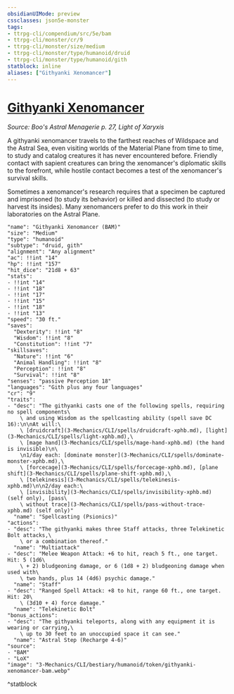 ```yaml
---
obsidianUIMode: preview
cssclasses: json5e-monster
tags:
- ttrpg-cli/compendium/src/5e/bam
- ttrpg-cli/monster/cr/9
- ttrpg-cli/monster/size/medium
- ttrpg-cli/monster/type/humanoid/druid
- ttrpg-cli/monster/type/humanoid/gith
statblock: inline
aliases: ["Githyanki Xenomancer"]
---
```

# [Githyanki Xenomancer](3-Mechanics\CLI\bestiary\humanoid/githyanki-xenomancer-bam.md)
*Source: Boo's Astral Menagerie p. 27, Light of Xaryxis*  

A githyanki xenomancer travels to the farthest reaches of Wildspace and the Astral Sea, even visiting worlds of the Material Plane from time to time, to study and catalog creatures it has never encountered before. Friendly contact with sapient creatures can bring the xenomancer's diplomatic skills to the forefront, while hostile contact becomes a test of the xenomancer's survival skills.

Sometimes a xenomancer's research requires that a specimen be captured and imprisoned (to study its behavior) or killed and dissected (to study or harvest its insides). Many xenomancers prefer to do this work in their laboratories on the Astral Plane.

```statblock
"name": "Githyanki Xenomancer (BAM)"
"size": "Medium"
"type": "humanoid"
"subtype": "druid, gith"
"alignment": "Any alignment"
"ac": !!int "14"
"hp": !!int "157"
"hit_dice": "21d8 + 63"
"stats":
- !!int "14"
- !!int "18"
- !!int "17"
- !!int "15"
- !!int "18"
- !!int "13"
"speed": "30 ft."
"saves":
  "Dexterity": !!int "8"
  "Wisdom": !!int "8"
  "Constitution": !!int "7"
"skillsaves":
  "Nature": !!int "6"
  "Animal Handling": !!int "8"
  "Perception": !!int "8"
  "Survival": !!int "8"
"senses": "passive Perception 18"
"languages": "Gith plus any four languages"
"cr": "9"
"traits":
- "desc": "The githyanki casts one of the following spells, requiring no spell components\
    \ and using Wisdom as the spellcasting ability (spell save DC 16):\n\nAt will:\
    \ [druidcraft](3-Mechanics/CLI/spells/druidcraft-xphb.md), [light](3-Mechanics/CLI/spells/light-xphb.md),\
    \ [mage hand](3-Mechanics/CLI/spells/mage-hand-xphb.md) (the hand is invisible)\n\
    \n1/day each: [dominate monster](3-Mechanics/CLI/spells/dominate-monster-xphb.md),\
    \ [forcecage](3-Mechanics/CLI/spells/forcecage-xphb.md), [plane shift](3-Mechanics/CLI/spells/plane-shift-xphb.md),\
    \ [telekinesis](3-Mechanics/CLI/spells/telekinesis-xphb.md)\n\n2/day each:\
    \ [invisibility](3-Mechanics/CLI/spells/invisibility-xphb.md) (self only), [pass\
    \ without trace](3-Mechanics/CLI/spells/pass-without-trace-xphb.md) (self only)"
  "name": "Spellcasting (Psionics)"
"actions":
- "desc": "The githyanki makes three Staff attacks, three Telekinetic Bolt attacks,\
    \ or a combination thereof."
  "name": "Multiattack"
- "desc": "Melee Weapon Attack: +6 to hit, reach 5 ft., one target. Hit: 5 (1d6\
    \ + 2) bludgeoning damage, or 6 (1d8 + 2) bludgeoning damage when used with\
    \ two hands, plus 14 (4d6) psychic damage."
  "name": "Staff"
- "desc": "Ranged Spell Attack: +8 to hit, range 60 ft., one target. Hit: 20\
    \ (3d10 + 4) force damage."
  "name": "Telekinetic Bolt"
"bonus_actions":
- "desc": "The githyanki teleports, along with any equipment it is wearing or carrying,\
    \ up to 30 feet to an unoccupied space it can see."
  "name": "Astral Step (Recharge 4-6)"
"source":
- "BAM"
- "LoX"
"image": "3-Mechanics/CLI/bestiary/humanoid/token/githyanki-xenomancer-bam.webp"
```
^statblock